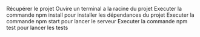 Récupérer le projet 
Ouvire un terminal a la racine du projet
Executer la commande npm install pour installer les dépendances du projet
Executer la commande npm start pour lancer le serveur 
Executer la commande npm test pour lancer les tests
